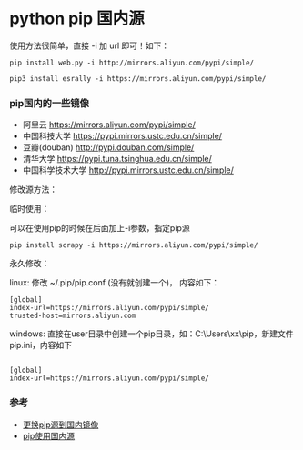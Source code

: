 # python pip 国内源




使用方法很简单，直接 -i 加 url 即可！如下：


    pip install web.py -i http://mirrors.aliyun.com/pypi/simple/
    
    pip3 install esrally -i https://mirrors.aliyun.com/pypi/simple/


### pip国内的一些镜像

* 阿里云 https://mirrors.aliyun.com/pypi/simple/ 
* 中国科技大学 https://pypi.mirrors.ustc.edu.cn/simple/ 
* 豆瓣(douban) http://pypi.douban.com/simple/ 
* 清华大学 https://pypi.tuna.tsinghua.edu.cn/simple/ 
* 中国科学技术大学 http://pypi.mirrors.ustc.edu.cn/simple/

修改源方法：

临时使用： 

可以在使用pip的时候在后面加上-i参数，指定pip源 

    pip install scrapy -i https://mirrors.aliyun.com/pypi/simple/

永久修改：
 
linux: 
修改 ~/.pip/pip.conf (没有就创建一个)， 内容如下：

```aidl
[global]
index-url=https://mirrors.aliyun.com/pypi/simple/ 
trusted-host=mirrors.aliyun.com
```

windows: 
直接在user目录中创建一个pip目录，如：C:\Users\xx\pip，新建文件pip.ini，内容如下

```aidl

[global]
index-url=https://mirrors.aliyun.com/pypi/simple/ 

```



### 参考

* [更换pip源到国内镜像](https://blog.csdn.net/chenghuikai/article/details/55258957)
* [pip使用国内源](https://www.cnblogs.com/sunnydou/p/5801760.html)
